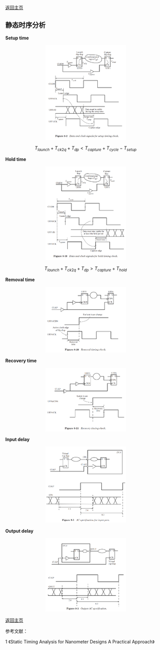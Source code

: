 [返回主页](../../README.md)

## 静态时序分析

**Setup time**

<p align="center"><img src="./fig1.png" width="50%" height="50%"></p>

$$T_{launch}+T_{ck2q}+T_{dp}<T_{capture}+T_{cycle}-T_{setup}$$

**Hold time**

<p align="center"><img src="./fig2.png" width="50%" height="50%"></p>

$$T_{launch}+T_{ck2q}+T_{dp}>T_{capture}+T_{hold}$$

**Removal time**

<p align="center"><img src="./fig3.png" width="50%" height="50%"></p>

**Recovery time**

<p align="center"><img src="./fig4.png" width="50%" height="50%"></p>

**Input delay**

<p align="center"><img src="./fig5.png" width="50%" height="50%"></p>

**Output delay**

<p align="center"><img src="./fig6.png" width="50%" height="50%"></p>

[返回主页](../../README.md)

参考文献：

1 《Static Timing Analysis for Nanometer Designs A Practical Approach》

<script type="text/javascript">
  document.body.style.backgroundColor='#fdefe6';
</script>